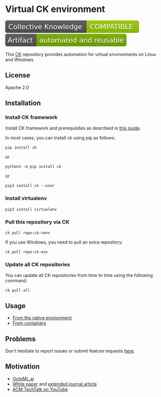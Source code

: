 # Virtual CK environment

[![compatibility](https://github.com/ctuning/ck-guide-images/blob/master/ck-compatible.svg)](https://github.com/ctuning/ck)
[![automation](https://github.com/ctuning/ck-guide-images/blob/master/ck-artifact-automated-and-reusable.svg)](https://youtu.be/7zpeIVwICa4)

This [CK](https://github.com/ctuning/ck) repository provides automation 
for virtual environments on Linux and Windows.

## License

Apache 2.0

## Installation

### Install CK framework
Install CK framework and prerequisites as descrbied in [this guide](https://ck.readthedocs.io/en/latest/src/installation.html).

In most cases, you can install ck using pip as follows:

```
pip install ck
```
or
```
python3 -m pip install ck
```
or
```
pip3 install ck --user
```

### Install virtualenv

```
pip3 install virtualenv
```

### Pull this repository via CK

```
ck pull repo:ck-venv
```

If you use Windows, you need to pull an extra repository:
```
ck pull repo:ck-win
```

### Update all CK repositories

You can update all CK repositories from time to time using the following command:
```
ck pull all
```

## Usage

* [From the native environment](README.native.md)
* [From containers](README.docker.md)

## Problems

Don't hesitate to report issues or submit feature requests [here](https://github.com/ctuning/ck-venv/issues).

## Motivation

* [OctoML.ai](https://OctoML.ai)
* [White paper](https://arxiv.org/pdf/2006.07161.pdf) and [extended journal article](https://arxiv.org/pdf/2011.01149.pdf)
* [ACM TechTalk on YouTube](https://www.youtube.com/watch?=7zpeIVwICa4)
